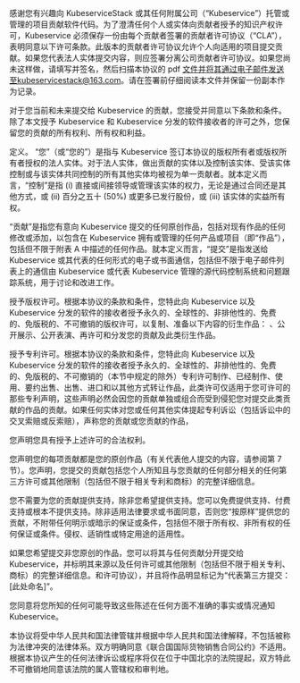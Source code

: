 感谢您有兴趣向 KubeserviceStack 或其任何附属公司（“Kubeservice”）托管或管理的项目贡献软件代码。为了澄清任何个人或实体向贡献者授予的知识产权许可，Kubeservice 必须保存一份由每个贡献者签署的贡献者许可协议（“CLA”），表明同意以下许可条款。此版本的贡献者许可协议允许个人向适用的项目提交贡献。如果您代表法人实体提交内容，则应签署分离公司贡献者许可协议。如果您尚未这样做，请填写并签名，然后扫描本协议的 pdf 文件并将其通过电子邮件发送至kubeservicestack@163.com。请在签署前仔细阅读本文件并保留一份副本作为记录。

对于您当前和未来提交给 Kubeservice 的贡献，您接受并同意以下条款和条件。除了本文授予 Kubeservice 和 Kubeservice 分发的软件接收者的许可之外，您保留您的贡献的所有权利、所有权和利益。

定义。
“您”（或“您的”）是指与 Kubeservice 签订本协议的版权所有者或版权所有者授权的法人实体。对于法人实体，做出贡献的实体以及控制该实体、受该实体控制或与该实体共同控制的所有其他实体均被视为单一贡献者。就本定义而言，“控制”是指 (i) 直接或间接领导或管理该实体的权力，无论是通过合同还是其他方式，或 (ii) 百分之五十 (50%) 或更多已发行股份，或 (iii) 该实体的实益所有权。

“贡献”是指您有意向 Kubeservice 提交的任何原创作品，包括对现有作品的任何修改或添加，以包含在 Kubeservice 拥有或管理的任何产品或项目（即“作品”），包括但不限于附表 A 中描述的任何作品。就本定义而言，“提交”是指发送给 Kubeservice 或其代表的任何形式的电子或书面通信，包括但不限于电子邮件列表上的通信由 Kubeservice 或代表 Kubeservice 管理的源代码控制系统和问题跟踪系统，用于讨论和改进工作。

授予版权许可。根据本协议的条款和条件，您特此向 Kubeservice 以及 Kubeservice 分发的软件的接收者授予永久的、全球性的、非排他性的、免费的、免版税的、不可撤销的版权许可，以复制、准备以下内容的衍生作品： 、公开展示、公开表演、再许可和分发您的贡献及此类衍生作品。

授予专利许可。根据本协议的条款和条件，您特此向 Kubeservice 以及 Kubeservice 分发的软件的接收者授予永久的、全球性的、非排他性的、免费的、免版税的、不可撤销的（本节中规定的除外）专利许可制作、已经制作、使用、要约出售、出售、进口和以其他方式转让作品，此类许可仅适用于您可许可的那些专利声明，这些声明必然会因您的贡献单独或组合而受到侵犯您对提交此类贡献的作品的贡献。如果任何实体对您或任何其他实体提起专利诉讼（包括诉讼中的交叉索赔或反索赔），声称您的贡献或您贡献的作品，

您声明您具有授予上述许可的合法权利。

您声明您的每项贡献都是您的原创作品（有关代表他人提交的内容，请参阅第 7 节）。您声明，您提交的贡献包括您个人所知且与您贡献的任何部分相关的任何第三方许可或其他限制（包括但不限于相关专利和商标）的完整详细信息。

您不需要为您的贡献提供支持，除非您希望提供支持。您可以免费提供支持、付费支持或根本不提供支持。除非适用法律要求或书面同意，否则您“按原样”提供您的贡献，不附带任何明示或暗示的保证或条件，包括但不限于所有权、非所有权的任何保证或条件。侵权、适销性或特定用途的适用性。

如果您希望提交非您原创的作品，您可以将其与任何贡献分开提交给 Kubeservice，并标明其来源以及任何许可或其他限制（包括但不限于相关专利、商标）的完整详细信息。和许可协议），并且将作品明显标记为“代表第三方提交：[此处命名]”。

您同意将您所知的任何可能导致这些陈述在任何方面不准确的事实或情况通知 Kubeservice。

本协议将受中华人民共和国法律管辖并根据中华人民共和国法律解释，不包括被称为法律冲突的法律体系。双方明确同意《联合国国际货物销售合同公约》不适用。根据本协议产生的任何法律诉讼或程序将仅在位于中国北京的法院提起，双方特此不可撤销地同意该法院的属人管辖权和审判地。